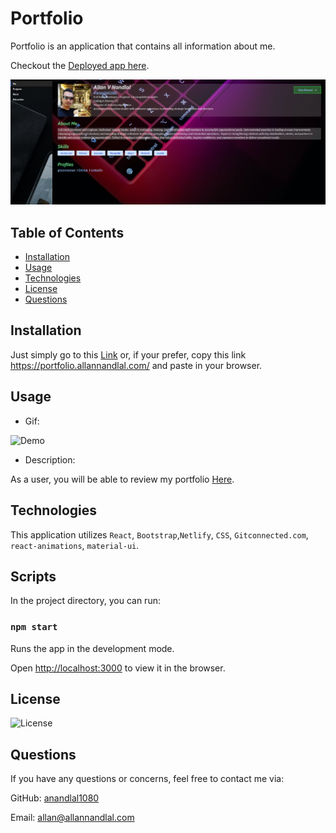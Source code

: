 # Portfolio

Portfolio is an application that contains all information about me.

Checkout the [Deployed app here](https://portfolio.allannandlal.com/).

![Main](./public/main.PNG)

## Table of Contents

- [Installation](#installation)
- [Usage](#usage)
- [Technologies](#technologies)
- [License](#license)
- [Questions](#questions)

## Installation

Just simply go to this [Link](https://portfolio.allannandlal.com/) or, if your prefer, copy this link https://portfolio.allannandlal.com/ and paste in your browser.

## Usage

- Gif:

![Demo](./public/portfolio.gif)

- Description:

As a user, you will be able to review my portfolio [Here](https://portfolio.allannandlal.com/).

## Technologies

This application utilizes `React`, `Bootstrap`,`Netlify`, `CSS`, `Gitconnected.com`, `react-animations`, `material-ui`.

## Scripts

In the project directory, you can run:

### `npm start`

Runs the app in the development mode.

Open [http://localhost:3000](http://localhost:3000) to view it in the browser.

## License

![License](https://img.shields.io/badge/License-MIT-blue)

## Questions

If you have any questions or concerns, feel free to contact me via:

GitHub: [anandlal1080](https://github.com/anandlal1080)

Email: allan@allannandlal.com
